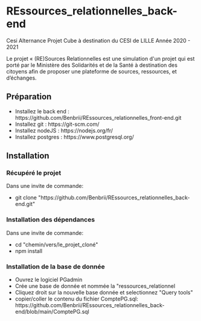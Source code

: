 # REssources_relationnelles_back-end
Cesi Alternance
Projet Cube à destination du CESI de LILLE Année 2020 - 2021

Le projet « (RE)Sources Relationnelles est une simulation d'un projet qui est porté par le Ministère des Solidarités et
de la Santé à destination des citoyens afin de proposer une plateforme de sources, ressources, et
d’échanges.

<h2>Préparation</h2>

<ul>
  
  <li>Installez le back end : https://github.com/Benbrii/REssources_relationnelles_front-end.git </li>
  <li>Installez git : https://git-scm.com/ </li>
  <li>Installez nodeJS : https://nodejs.org/fr/ </li>
  <li>Installez postgres : https://www.postgresql.org/ </li>
  
</ul>

<h2>Installation</h2>

<h3> Récupéré le projet </h3>

Dans une invite de commande:
<ul>
  <li>git clone "https://github.com/Benbrii/REssources_relationnelles_back-end.git"</li>
</ul>

<h3> Installation des dépendances </h3>

Dans une invite de commande:

<ul>
  <li>cd "chemin/vers/le_projet_cloné"</li>
  <li>npm install</li>
</ul>

<h3> Installation de la base de donnée </h3>

<ul>
  <li>Ouvrez le logiciel PGadmin</li>
  <li>Crée une base de donnée et nommée la "ressources_relationnel </li>
  <li>Cliquez droit sur la nouvelle base donnée et selectionnez "Query tools" </li>
  <li>copier/coller le contenu du fichier ComptePG.sql: https://github.com/Benbrii/REssources_relationnelles_back-end/blob/main/ComptePG.sql </li>
</ul>

